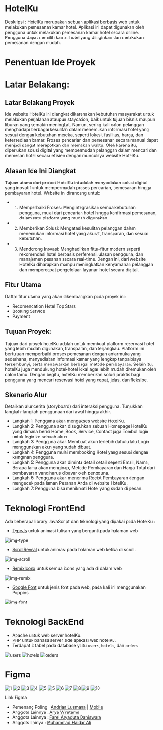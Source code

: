 # HotelKu

Deskripsi : HotelKu merupakan sebuah aplikasi berbasis web untuk melakukan pemesanan kamar hotel. Aplikasi ini dapat digunakan oleh pengguna untuk melakukan pemesanan kamar hotel secara online. Pengguna dapat memilih kamar hotel yang diinginkan dan melakukan pemesanan dengan mudah.

# Penentuan Ide Proyek
# Latar Belakang:

## Latar Belakang Proyek
Ide website HotelKu ini diangkat dikarenakan kebutuhan masyarakat untuk melakukan perjalanan ataupun staycation, baik untuk tujuan bisnis maupun liburan yang semakin meningkat. Namun, sering kali calon pelanggan menghadapi berbagai kesulitan dalam menemukan informasi hotel yang sesuai dengan kebutuhan mereka, seperti lokasi, fasilitas, harga, dan ketersediaan kamar. Proses pencarian dan pemesanan secara manual dapat menjadi sangat merepotkan dan memakan waktu. Oleh karena itu, diperlukan solusi digital yang mempermudah pelanggan dalam mencari dan memesan hotel secara efisien dengan munculnya website HotelKu.


## Alasan Ide Ini Diangkat
Tujuan utama dari project HotelKu ini adalah menyediakan solusi digital yang inovatif untuk mempermudah proses pencarian, pemesanan hingga pembayaran hotel. Website ini dirancang untuk:
- 1. Memperbaiki Proses: Mengintegrasikan semua kebutuhan pengguna, mulai dari pencarian hotel hingga konfirmasi pemesanan, dalam satu platform yang mudah digunakan.
- 2. Memberikan Solusi: Mengatasi kesulitan pelanggan dalam menemukan informasi hotel yang akurat, transparan, dan sesuai kebutuhan.
- 3. Mendorong Inovasi: Menghadirkan fitur-fitur modern seperti rekomendasi hotel berbasis preferensi, ulasan pengguna, dan manajemen pesanan secara real-time.
Dengan ini, dari website HotelKu diharapkan mampu meningkatkan kenyamanan pelanggan dan mempercepat pengelolaan layanan hotel secara digital.


## Fitur Utama
Daftar fitur utama yang akan dikembangkan pada proyek ini:
- Recomendation Hotel Top Stars
- Booking Service
- Payment


## Tujuan Proyek:
Tujuan dari proyek hotelKu adalah untuk membuat platform reservasi hotel yang lebih mudah digunakan, transparan, dan terjangkau. Platform ini bertujuan memperbaiki proses pemesanan dengan antarmuka yang sederhana, menyediakan informasi kamar yang lengkap tanpa biaya tersembunyi, serta menawarkan berbagai metode pembayaran. Selain itu, hotelKu juga mendukung hotel-hotel lokal agar lebih mudah ditemukan oleh calon tamu. Dengan begitu, hotelKu memberikan solusi praktis bagi pengguna yang mencari reservasi hotel yang cepat, jelas, dan fleksibel.

## Skenario Alur
Detailkan alur cerita (storyboard) dari interaksi pengguna. Tunjukkan langkah-langkah penggunaan dari awal hingga akhir.
- Langkah 1: Pengguna akan mengakses website HotelKu.
- Langkah 2: Pengguna akan disuguhkan sebuah Homepage HotelKu yang dimana berisi Home, Book, Service, Contact juga Tombol login untuk login ke sebuah akun.
- Langkah 3: Pengguna akan Membuat akun terlebih dahulu lalu Login menggunakan akun yang sudah dibuat.
- Langkah 4: Pengguna mulai membooking Hotel yang sesuai dengan keinginan pengguna.
- Langkah 5: Pengguna akan diminta detail detail seperti Email, Nama, Berapa lama akan menginap, Metode Pembayaran dan Harga Total dari pembayaran yang harus dibayar oleh pengguna.
- Langkah 6: Pengguna akan menerima Recipt Pembayaran dengan mengecek pada laman Pesanan Anda di website HotelKu.
- Langkah 7: Pengguna bisa menikmati Hotel yang sudah di pesan.


# Teknologi FrontEnd
Ada beberapa library JavaScript dan teknologi yang dipakai pada HotelKu : 
- [TypeJs](https://github.com/mattboldt/typed.js) untuk animasi tulisan yang berganti.pada halaman web 

![img-type](/ss/img-type.png)
- [ScrollReveal](https://scrollrevealjs.org/) untuk animasi pada halaman web ketika di scroll.

![img-scroll](/ss/img-scroll.png)
- [RemixIconx](https://remixicon.com/) untuk semua icons yang ada di dalam web

![img-remix](/ss/img-remix.png)
- [Google Font](https://fonts.google.com/)  untuk jenis font pada web, pada kali ini menggunakan Poppins

![img-font](/ss/img-font.png)

# Teknologi BackEnd
- Apache untuk web server hotelKu.
- PHP untuk bahasa server side aplikasi web hotelKu.
- Terdapat 3 tabel pada database yaitu `users`, `hotels`, dan `orders`

![users](/ss/users-db.png)
![hotels](/ss/hotels-db.png)
![orders](/ss/WhatsApp%20Image%202025-01-06%20at%2016.30.17.jpeg)


# Figma
![1](/ss/Desktop%20-%201%20(1).png)
![2](/ss/Desktop%20-%201.png)
![3](/ss/Frame%202%20(1).png)
![4](/ss/Frame%202.png)
![5](/ss/Desktop%20-%201%20(2).png)
![5](/ss/Frame%201.png)
![6](/ss/Desktop%20-%201%20(3).png)
![7](/ss/iPhone%2013%20&%2014%20-%201.png)
![8](/ss/iPhone%2013%20&%2014%20-%202.png)
![9](/ss/iPhone%2013%20&%2014%20-%203.png)
![10](/ss/iPhone%2013%20&%2014%20-%204.png)

Link Figma

- Pemenang Poling : [Andrian Lusmana](https://www.figma.com/design/isoTT9y99kcVpNEjARSijq/Untitled?node-id=0-1&p=f&t=YBSrnRNl8ARYdoiI-0) | [Mobile](https://www.figma.com/design/SKDYIzOX8kbv7IERgZyumI/Untitled?node-id=9-13&t=PRHATYChuAwGLNlG-0)
- Anggota Lainnya : [Arya Wiratama](https://www.figma.com/design/Ge5P2pRGXOHKZtwVDRl7ou/HotelKu---Homepage?node-id=0-1&t=u7gR8Q9SfisSrC6v-1)
- Anggota Lainnya : [Farel Aryaduta Daniswara](https://www.figma.com/design/driSW5sbyF4N3F42Fh3TtT/HotelKu-Homepage?node-id=18-4&t=g6gT57d0HvjW5FlU-1)
- Anggots Lainya : [Muhammad Haidar Ali](https://www.figma.com/design/73ajxmSSZa7vUyyHRKP81t/Untitled?node-id=0-1&t=G1b0PLn2qIAUPRgt-1)


